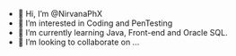 - 👋 Hi, I’m @NirvanaPhX
- 👀 I’m interested in Coding and PenTesting
- 🌱 I’m currently learning Java, Front-end and Oracle SQL.
- 💞️ I’m looking to collaborate on ...


<!---
NirvanaPhX/NirvanaPhX is a ✨ special ✨ repository because its `README.md` (this file) appears on your GitHub profile.
You can click the Preview link to take a look at your changes.
--->
